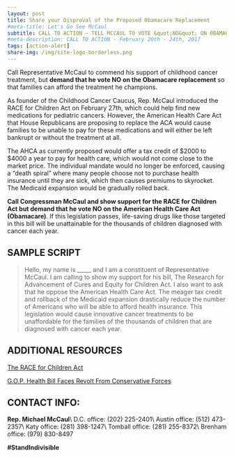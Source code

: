 ```yaml
---
layout: post
title: Share your Disproval of the Proposed Obamacare Replacement
#meta-title: Let's Go See McCaul
subtitle: CALL TO ACTION – TELL MCCAUL TO VOTE &quot;NO&quot; ON OBAMACARE REPLACEMENT
#meta-description: CALL TO ACTION - February 20th - 24th, 2017
tags: [action-alert]
share-img: /img/site-logo-borderless.png
---
```

Call Representative McCaul to commend his support of childhood cancer treatment, but **demand that he vote NO on the Obamacare replacement** so that families can afford the treatment he champions.

As founder of the Childhood Cancer Caucus, Rep. McCaul introduced the RACE for Children Act on February 27th, which could help find new medications for pediatric cancers. However, the American Health Care Act that House Republicans are proposing to replace the ACA would cause families to be unable to pay for these medications and will either be left bankrupt or without the treatment at all.

The AHCA as currently proposed would offer a tax credit of $2000 to $4000 a year to pay for health care, which would not come close to the market price. The individual mandate would no longer be enforced, causing a “death spiral” where many people choose not to purchase health insurance until they are sick, which then causes premiums to skyrocket. The Medicaid expansion would be gradually rolled back.

**Call Congressman McCaul and show support for the RACE for Children Act but demand that he vote NO on the American Health Care Act (Obamacare)**. If this legislation passes, life-saving drugs like those targeted in this bill will be unattainable for the thousands of children diagnosed with cancer each year.

## SAMPLE SCRIPT

> Hello, my name is &#95;&#95;&#95;&#95;&#95; and I am a constituent of Representative McCaul.
> I am calling to show my support for his bill, The Research for Advancement of Cures and Equity for Children Act.
> I also want to ask that he oppose the American Health Care Act.
> The meager tax credit and rollback of the Medicaid expansion drastically reduce the number
> of Americans who will be able to afford health insurance. This legislation would cause
> innovative cancer treatments to be unaffordable for the families of the thousands of children
> that are diagnosed with cancer each year.

## ADDITIONAL RESOURCES
[The RACE for Children Act](https://4sqclobberscancer.com/on-capital-hill/the-race-for-children-act/)

[G.O.P. Health Bill Faces Revolt From Conservative Forces](https://www.nytimes.com/2017/03/07/us/politics/affordable-care-act-obama-care-health.html)

## CONTACT INFO:

**Rep. Michael McCaul**\\
D.C. office: (202) 225-2401\\
Austin office: (512) 473-2357\\
Katy office: (281) 398-1247\\
Tomball office: (281) 255-8372\\
Brenham office: (979) 830-8497

**#StandIndivisible**

